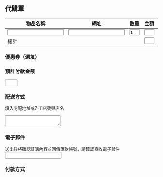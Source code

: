 ## 代購單

|物品名稱|網址|數量|金額|<input type="button" value="+" onclick="var tr=document.createElement('tr'); tr.innerHTML='<td><input name=sth></td><td><input name=url></td><td><input value=1 size=1 name=quanity></td><td><input name=subtotal size=1></td><td><input type=button value=X onclick=this.parentNode.parentNode.parentNode.removeChild(this.parentNode.parentNode);></td></tr>'; this.parentNode.parentNode.parentNode.appendChild(tr);">
|-|-|-|-|-
|<input name="">|<input name="">|<input value="1" size="1" name="quanity">|<input size="1" name="subtotal">|<input type="button" value="X" onclick="this.parentNode.parentNode.parentNode.removeChild(this.parentNode.parentNode);">
|總計|||<input size="1" name="total">

### 優惠券（選填）
<div id="optional" style="display: none;"><input name="coupon" type="radio" value="1000-100">滿千折百</div>

### 預計付款金額
<input size="2" name="pay">

### 配送方式
填入宅配地址或7-11店號與店名
<textarea name="transfer"></textarea>

### 電子郵件
送出後將確認訂購內容並回傳匯款帳號，請確認查收電子郵件
<input type="email" name="email">

### 付款方式
